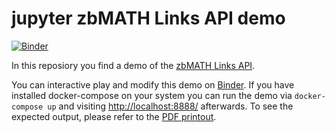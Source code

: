 # jupyter zbMATH Links API demo
[![Binder](https://mybinder.org/badge_logo.svg)](https://mybinder.org/v2/gh/zbMATHOpen/LinksApiJupyterDemo/HEAD)

In this reposiory you find a demo of the [zbMATH Links API](https://purl.org/zb/14).

You can interactive play and modify this demo on [Binder](https://mybinder.org/v2/gh/zbMATHOpen/LinksApiJupyterDemo/master?urlpath=notebooks/notebooks/zbLink.ipynb).
If you have installed docker-compose on your system you can run the demo via `docker-compose up` and visiting [http://localhost:8888/](http://localhost:8888/) afterwards.
To see the expected output, please refer to the [PDF printout](blob/master/printout.pdf).
